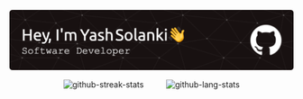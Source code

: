 ![Header](./github-header-image.png)

<p align="center">
    <img src="http://github-readme-streak-stats.herokuapp.com?user=yksolanki9&theme=dark" alt="github-streak-stats"/>
    &nbsp;&nbsp
    <img style="padding-left: 24px" src="https://github-readme-stats.vercel.app/api/top-langs/?username=anuraghazra&exclude_repo=Wall-E-2.1&langs_count=8&layout=compact&theme=dark" alt="github-lang-stats" />
</p>


<!--
**yksolanki9/yksolanki9** is a ✨ _special_ ✨ repository because its `README.md` (this file) appears on your GitHub profile.

Here are some ideas to get you started:

- 🔭 I’m currently working on ...
- 🌱 I’m currently learning ...
- 👯 I’m looking to collaborate on ...
- 🤔 I’m looking for help with ...
- 💬 Ask me about ...
- 📫 How to reach me: ...
- 😄 Pronouns: ...
- ⚡ Fun fact: ...
-->
